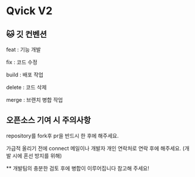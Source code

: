 # Qvick V2

## 🐱 깃 컨벤션

feat : 기능 개발 <p>
fix : 코드 수정 <p>
build : 배포 작업 <p>
delete : 코드 삭제 <p>
merge : 브랜치 병합 작업 <p>

## 오픈소스 기여 시 주의사항
repository를 fork후 pr을 반드시 한 후에 해주세요. <p>
가급적 올리기 전에 connect 메일이나 개발자 개인 연락처로 연락 후에 해주세요. (개발 시에 혼선 방지를 위해)

** 개발팀의 충분한 검토 후에 병합이 이루어집니다 참고해 주세요!
